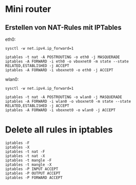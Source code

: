 # Mini router

## Erstellen von NAT-Rules mit IPTables

eth0:

```
sysctl -w net.ipv4.ip_forward=1

iptables -t nat -A POSTROUTING -o eth0 -j MASQUERADE
iptables -A FORWARD -i eth0 -o vboxnet0 -m state --state RELATED,ESTABLISHED -j ACCEPT
iptables -A FORWARD -i vboxnet0 -o eth0 -j ACCEPT
```

wlan0:

```
sysctl -w net.ipv4.ip_forward=1

iptables -t nat -A POSTROUTING -o wlan0 -j MASQUERADE
iptables -A FORWARD -i wlan0 -o vboxnet0 -m state --state RELATED,ESTABLISHED -j ACCEPT
iptables -A FORWARD -i vboxnet0 -o wlan0 -j ACCEPT
```

# Delete all rules in iptables
```
iptables -F
iptables -X
iptables -t nat -F
iptables -t nat -X
iptables -t mangle -F
iptables -t mangle -X
iptables -P INPUT ACCEPT
iptables -P OUTPUT ACCEPT
iptables -P FORWARD ACCEPT
```
